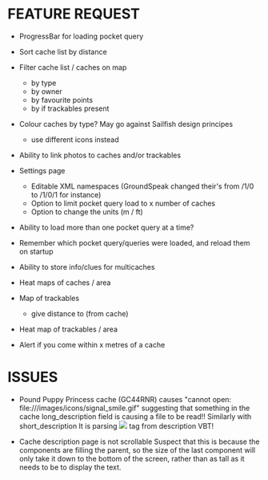 FEATURE REQUEST
===============

* ProgressBar for loading pocket query

* Sort cache list by distance

* Filter cache list / caches on map
	- by type
	- by owner
	- by favourite points
	- by if trackables present

* Colour caches by type? May go against Sailfish design principes
	- use different icons instead

* Ability to link photos to caches and/or trackables

* Settings page
	- Editable XML namespaces (GroundSpeak changed their's from /1/0 to /1/0/1 for instance)
	- Option to limit pocket query load to x number of caches
	- Option to change the units (m / ft)

* Ability to load more than one pocket query at a time?

* Remember which pocket query/queries were loaded, and reload them on startup

* Ability to store info/clues for multicaches

* Heat maps of caches / area

* Map of trackables
	- give distance to (from cache)

* Heat map of trackables / area

* Alert if you come within x metres of a cache


ISSUES
======

* Pound Puppy Princess cache (GC44RNR) causes "cannot open: file:///images/icons/signal_smile.gif" suggesting that something in the cache long_description field is causing a file to be read!!
  Similarly with short_description
  It is parsing <img src="..."> tag from description VBT!

* Cache description page is not scrollable
  Suspect that this is because the components are filling the parent, so the size of the last component will only take it down to the bottom of the screen, rather than as tall as it needs to be to display the text.
